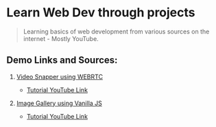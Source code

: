 # Learn Web Dev through projects

> Learning basics of web development from various sources on the internet - Mostly YouTube.

## Demo Links and Sources:
1. [Video Snapper using WEBRTC](https://cdadityang.github.io/webdev-projects/video-snap-webrtc)
    - [Tutorial YouTube Link](https://www.youtube.com/watch?v=6_gLU_OStK0)

2. [Image Gallery using Vanilla JS](https://cdadityang.github.io/webdev-projects/img-gallary-vanilla-js)
    - [Tutorial YouTube Link](https://www.youtube.com/watch?v=afoxd5b0bJo)
